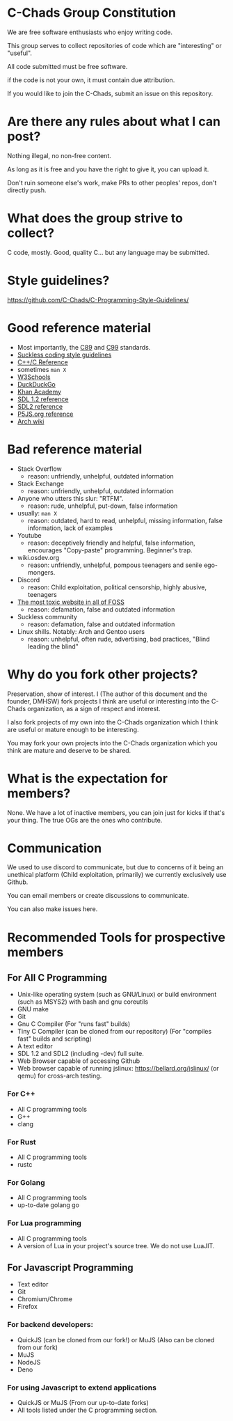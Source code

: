 # C-Chads Group Constitution

We are free software enthusiasts who enjoy writing code.

This group serves to collect repositories of code which are "interesting" or
"useful".

All code submitted must be free software.

if the code is not your own, it must contain due attribution.

If you would like to join the C-Chads, submit an issue on this repository.

# Are there any rules about what I can post?

Nothing illegal, no non-free content.

As long as it is free and you have the right to give it, you can upload it.

Don't ruin someone else's work, make PRs to other peoples' repos, don't directly push.

# What does the group strive to collect?

C code, mostly. Good, quality C... but any language may be submitted.

# Style guidelines?

https://github.com/C-Chads/C-Programming-Style-Guidelines/

# Good reference material
* Most importantly, the [C89](http://port70.net/~nsz/c/c89/c89-draft.html) and [C99](http://port70.net/~nsz/c/c99/n1256.html) standards.
* [Suckless coding style guidelines](http://suckless.org/coding_style/)
* [C++/C Reference](https://cplusplus.com)
* sometimes `man X`
* [W3Schools](https://www.w3schools.com/)
* [DuckDuckGo](https://www.duckduckgo.com)
* [Khan Academy](https://www.khanacademy.org/computing/computer-programming)
* [SDL 1.2 reference](https://www.libsdl.org/release/SDL-1.2.15/docs/html/reference.html)
* [SDL2 reference](http://wiki.libsdl.org/FrontPage)
* [P5JS.org reference](https://p5js.org/reference/)
* [Arch wiki](https://wiki.archlinux.org/)

# Bad reference material
* Stack Overflow
  * reason: unfriendly, unhelpful, outdated information
* Stack Exchange
  * reason: unfriendly, unhelpful, outdated information
* Anyone who utters this slur: "RTFM".
  * reason: rude, unhelpful, put-down, false information
* usually: `man X`
  * reason: outdated, hard to read, unhelpful, missing information, false information, lack of examples
* Youtube
  * reason: deceptively friendly and helpful, false information, encourages "Copy-paste" programming. Beginner's trap.
* wiki.osdev.org
  * reason: unfriendly, unhelpful, pompous teenagers and senile ego-mongers.
* Discord
  * reason: Child exploitation, political censorship, highly abusive, teenagers
* [The most toxic website in all of FOSS](http://Harmful.cat-v.org)
  * reason: defamation, false and outdated information
* Suckless community
  * reason: defamation, false and outdated information
* Linux shills. Notably: Arch and Gentoo users
  * reason: unhelpful, often rude, advertising, bad practices, "Blind leading the blind"

# Why do you fork other projects?

Preservation, show of interest. I (The author of this document and the founder, DMHSW) fork projects I think are useful or interesting into the C-Chads organization, as a sign of respect and interest.

I also fork projects of my own into the C-Chads organization which I think are useful or mature enough to be interesting.

You may fork your own projects into the C-Chads organization which you think are mature and deserve to be shared.

# What is the expectation for members?

None. We have a lot of inactive members, you can join just for kicks if that's your thing. The true OGs are the ones who contribute.

# Communication
We used to use discord to communicate, but due to concerns of it being an unethical platform (Child exploitation, primarily) we currently exclusively use Github.

You can email members or create discussions to communicate.

You can also make issues here.

# Recommended Tools for prospective members

## For All C Programming
* Unix-like operating system (such as GNU/Linux) or build environment (such as MSYS2) with bash and gnu coreutils
* GNU make
* Git
* Gnu C Compiler (For "runs fast" builds)
* Tiny C Compiler (can be cloned from our repository) (For "compiles fast" builds and scripting)
* A text editor
* SDL 1.2 and SDL2 (including -dev) full suite.
* Web Browser capable of accessing Github
* Web browser capable of running jslinux: https://bellard.org/jslinux/ (or qemu) for cross-arch testing.

### For C++
* All C programming tools
* G++
* clang

### For Rust
* All C programming tools
* rustc

### For Golang
* All C programming tools
* up-to-date golang go 

### For Lua programming
* All C programming tools
* A version of Lua in your project's source tree. We do not use LuaJIT.

## For Javascript Programming
* Text editor
* Git
* Chromium/Chrome
* Firefox

### For backend developers:
* QuickJS (can be cloned from our fork!) or MuJS (Also can be cloned from our fork)
* MuJS
* NodeJS
* Deno

### For using Javascript to extend applications
* QuickJS or MuJS (From our up-to-date forks)
* All tools listed under the C programming section.
